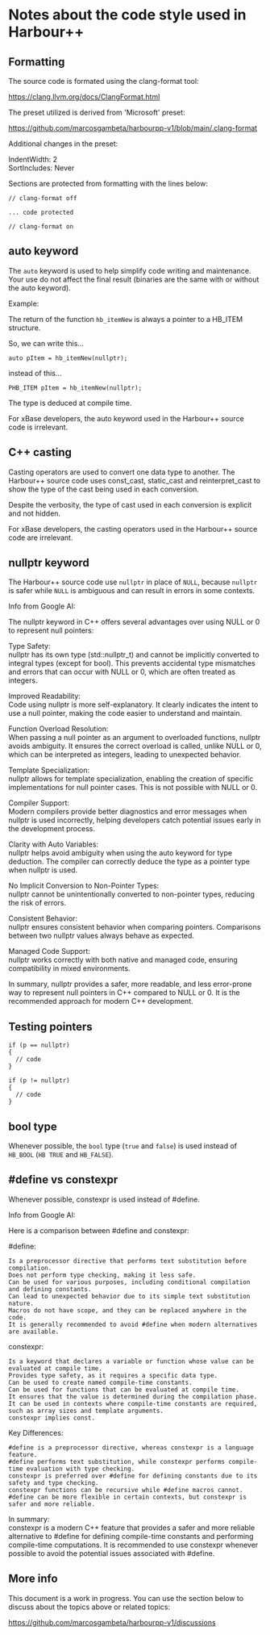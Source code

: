 # Notes about the code style used in Harbour++

## Formatting

The source code is formated using the clang-format tool:

https://clang.llvm.org/docs/ClangFormat.html

The preset utilized is derived from 'Microsoft' preset:

https://github.com/marcosgambeta/harbourpp-v1/blob/main/.clang-format

Additional changes in the preset:

IndentWidth: 2  
SortIncludes: Never  

Sections are protected from formatting with the lines below:

```
// clang-format off

... code protected

// clang-format on
```

## auto keyword

The `auto` keyword is used to help simplify code writing and maintenance. Your use do not affect the final result
(binaries are the same with or without the auto keyword).

Example:

The return of the function `hb_itemNew` is always a pointer to a HB_ITEM structure.

So, we can write this...

```
auto pItem = hb_itemNew(nullptr);
```

instead of this...

```
PHB_ITEM pItem = hb_itemNew(nullptr);
```

The type is deduced at compile time.

For xBase developers, the auto keyword used in the Harbour++ source code is irrelevant.

## C++ casting

Casting operators are used to convert one data type to another. The Harbour++ source code uses const_cast, static_cast
and reinterpret_cast to show the type of the cast being used in each conversion.

Despite the verbosity, the type of cast used in each conversion is explicit and not hidden.

For xBase developers, the casting operators used in the Harbour++ source code are irrelevant.

## nullptr keyword

The Harbour++ source code use `nullptr` in place of `NULL`, because `nullptr` is safer while `NULL` is ambiguous
and can result in errors in some contexts.

Info from Google AI:

The nullptr keyword in C++ offers several advantages over using NULL or 0 to represent null pointers:

Type Safety:  
nullptr has its own type (std::nullptr_t) and cannot be implicitly converted to integral types (except for bool). This prevents accidental type mismatches and errors that can occur with NULL or 0, which are often treated as integers.

Improved Readability:  
Code using nullptr is more self-explanatory. It clearly indicates the intent to use a null pointer, making the code easier to understand and maintain.

Function Overload Resolution:  
When passing a null pointer as an argument to overloaded functions, nullptr avoids ambiguity. It ensures the correct overload is called, unlike NULL or 0, which can be interpreted as integers, leading to unexpected behavior. 

Template Specialization:  
nullptr allows for template specialization, enabling the creation of specific implementations for null pointer cases. This is not possible with NULL or 0.

Compiler Support:  
Modern compilers provide better diagnostics and error messages when nullptr is used incorrectly, helping developers catch potential issues early in the development process.

Clarity with Auto Variables:  
nullptr helps avoid ambiguity when using the auto keyword for type deduction. The compiler can correctly deduce the type as a pointer type when nullptr is used.

No Implicit Conversion to Non-Pointer Types:  
nullptr cannot be unintentionally converted to non-pointer types, reducing the risk of errors.

Consistent Behavior:  
nullptr ensures consistent behavior when comparing pointers. Comparisons between two nullptr values always behave as expected.

Managed Code Support:  
nullptr works correctly with both native and managed code, ensuring compatibility in mixed environments.

In summary, nullptr provides a safer, more readable, and less error-prone way to represent null pointers in C++ compared to NULL or 0. It is the recommended approach for modern C++ development.

## Testing pointers

```
if (p == nullptr)
{
  // code
}
```

```
if (p != nullptr)
{
  // code
}
```

## bool type

Whenever possible, the `bool` type (`true` and `false`) is used instead of `HB_BOOL` (`HB TRUE` and `HB_FALSE`).

## \#define vs constexpr

Whenever possible, constexpr is used instead of #define.

Info from Google AI:

Here is a comparison between #define and constexpr:  

\#define:  

    Is a preprocessor directive that performs text substitution before compilation.  
    Does not perform type checking, making it less safe.  
    Can be used for various purposes, including conditional compilation and defining constants.  
    Can lead to unexpected behavior due to its simple text substitution nature.  
    Macros do not have scope, and they can be replaced anywhere in the code.  
    It is generally recommended to avoid #define when modern alternatives are available.  

constexpr:  

    Is a keyword that declares a variable or function whose value can be evaluated at compile time.  
    Provides type safety, as it requires a specific data type.  
    Can be used to create named compile-time constants.  
    Can be used for functions that can be evaluated at compile time.  
    It ensures that the value is determined during the compilation phase.  
    It can be used in contexts where compile-time constants are required, such as array sizes and template arguments.  
    constexpr implies const.  

Key Differences:  

    #define is a preprocessor directive, whereas constexpr is a language feature.  
    #define performs text substitution, while constexpr performs compile-time evaluation with type checking.  
    constexpr is preferred over #define for defining constants due to its safety and type checking.  
    constexpr functions can be recursive while #define macros cannot.  
    #define can be more flexible in certain contexts, but constexpr is safer and more reliable.  

In summary:  
constexpr is a modern C++ feature that provides a safer and more reliable alternative to \#define for defining compile-time constants and performing compile-time computations. It is recommended to use constexpr whenever possible to avoid the potential issues associated with \#define.  

## More info

This document is a work in progress. You can use the section below to discuss about the topics above or related topics:

https://github.com/marcosgambeta/harbourpp-v1/discussions
